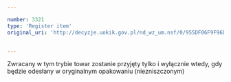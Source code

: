 ```yaml
---

number: 3321
type: 'Register item'
original_uri: 'http://decyzje.uokik.gov.pl/nd_wz_um.nsf/0/955DF06F9F96D529C1257A30003132D8?OpenDocument'


---
```


Zwracany w tym trybie towar zostanie przyjęty tylko i wyłącznie wtedy, gdy będzie odesłany w oryginalnym opakowaniu (niezniszczonym)
